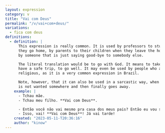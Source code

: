 ```yaml
---
layout: expression
category: v
title: "Vai com Deus"
permalink: "/v/vai+com+deus/"
variations:
  - fica com deus
definitions:
  - definition: |
      This expression is really common. It is used by professors to students when
      they go home, by parents to their children when they leave the house, or
      by someone that is just saying good-bye to somebody else.

      The literal translation would be to go with God. It means to take care, to
      have a safe trip, to go well. It may even be used by people who are not
      religious, as it is a very common expression in Brazil.

      Note, however, that it can also be used in a sarcastic way, when someone
      is not wanted somewhere and then finally goes away.
    example: |
      - Tchau mãe.
      - Tchau meu filho. **Vai com Deus**.

      - Então você não vai mesmo pra casa dos meus pais? Então eu vou sozinho!
      - Isso, vai! **Vai com Deus**! Já vai tarde!
    created: "2023-05-11-T20:36:16"
    author: "kinow"
---
```

